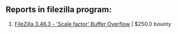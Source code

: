 ## Reports in filezilla program:
1. [FileZilla 3.46.3 - 'Scale factor' Buffer Overflow](https://hackerone.com/reports/798301) | $250.0 bounty